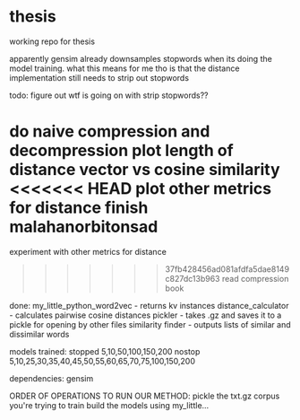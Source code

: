 # thesis

working repo for thesis

apparently gensim already downsamples stopwords when its doing the model training.
what this means for me tho is that the distance implementation still needs to strip out stopwords

todo:
figure out wtf is going on with strip stopwords??

do naive compression and decompression
plot length of distance vector vs cosine similarity
<<<<<<< HEAD
plot other metrics for distance
finish malahanorbitonsad
=======
experiment with other metrics for distance
>>>>>>> 37fb428456ad081afdfa5dae8149c827dc13b963
read compression book

done:
my_little_python_word2vec - returns kv instances
distance_calculator - calculates pairwise cosine distances
pickler - takes .gz and saves it to a pickle for opening by other files
similarity finder - outputs lists of similar and dissimilar words

models trained:
stopped 5,10,50,100,150,200
nostop 5,10,25,30,35,40,45,50,55,60,65,70,75,100,150,200

dependencies:
gensim

ORDER OF OPERATIONS TO RUN OUR METHOD:
pickle the txt.gz corpus you're trying to train
build the models using my_little...